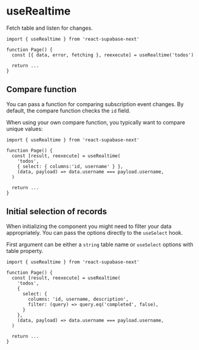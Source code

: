 # useRealtime

Fetch table and listen for changes.

```tsx highlight=4
import { useRealtime } from 'react-supabase-next'

function Page() {
  const [{ data, error, fetching }, reexecute] = useRealtime('todos')

  return ...
}
```

## Compare function

You can pass a function for comparing subscription event changes. By default, the compare function checks the `id` field.

When using your own compare function, you typically want to compare unique values:

```tsx highlight=7
import { useRealtime } from 'react-supabase-next'

function Page() {
  const [result, reexecute] = useRealtime(
    'todos',
    { select: { columns:'id, username' } },
    (data, payload) => data.username === payload.username,
  )

  return ...
}
```

## Initial selection of records

When initializing the component you might need to filter your data appropriately. You can pass the options directly to the `useSelect` hook.

First argument can be either a `string` table name or `useSelect` options with table property.

```tsx highlight=7,8,9,10
import { useRealtime } from 'react-supabase-next'

function Page() {
  const [result, reexecute] = useRealtime(
    'todos',
    {
      select: {
        columns: 'id, username, description',
        filter: (query) => query.eq('completed', false),
      }
    },
    (data, payload) => data.username === payload.username,
  )

  return ...
}
```
